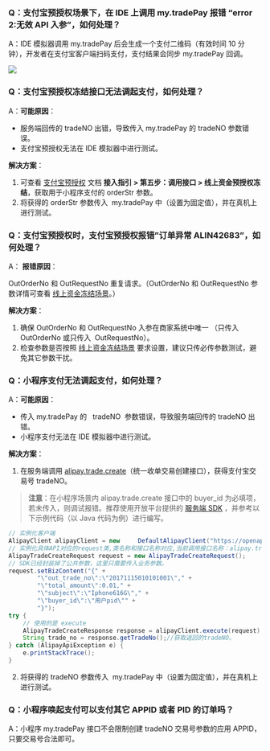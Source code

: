 ### Q：支付宝预授权场景下，在 IDE 上调用 my.tradePay 报错 “error 2:无效 API 入参”，如何处理？

A：IDE 模拟器调用 my.tradePay 后会生成一个支付二维码（有效时间 10 分钟），开发者在支付宝客户端扫码支付，支付结果会同步 my.tradePay 回调。

![](http://mdn.alipayobjects.com/afts/img/A*G8e2RJF3OYQAAAAAAAAAAABkAa8wAA/1024w_1024h_1l.png?bz=openpt_doc&t=1CYtMLzOixg-Jl8Zof84yQAAAABkMK8AAAAA#align=left&display=inline&height=345&margin=%5Bobject%20Object%5D&originHeight=345&originWidth=854&status=done&style=none&width=854)

### Q：支付宝预授权冻结接口无法调起支付，如何处理？

A：**可能原因**：

- 服务端回传的 tradeNO 出错，导致传入 my.tradePay 的 tradeNO 参数错误。
- 支付宝预授权无法在 IDE 模拟器中进行测试。

**解决方案**：

1. 可查看 [支付宝预授权](https://opendocs.alipay.com/mini/introduce/pre-authorization) 文档 **接入指引 > 第五步：调用接口 > 线上资金预授权冻结**，获取用于小程序支付的 orderStr 参数。
2. 将获得的 orderStr 参数传入  my.tradePay 中（设置为固定值），并在真机上进行测试。

### Q：支付宝预授权时，支付宝预授权报错”订单异常 ALIN42683”，如何处理？

A： **报错原因**：

OutOrderNo 和 OutRequestNo 重复请求。（OutOrderNo 和 OutRequestNo 参数详情可查看 [线上资金冻结场景](https://opendocs.alipay.com/mini/013ok0#%E7%BA%BF%E4%B8%8A%E8%B5%84%E9%87%91%E5%86%BB%E7%BB%93%E5%9C%BA%E6%99%AF)。）

**解决方案**：

1. 确保 OutOrderNo 和 OutRequestNo 入参在商家系统中唯一 （只传入 OutOrderNo 或只传入  OutRequestNo）。
2. 检查参数是否按照 [线上资金冻结场景](https://opendocs.alipay.com/mini/013ok0#%E7%BA%BF%E4%B8%8A%E8%B5%84%E9%87%91%E5%86%BB%E7%BB%93%E5%9C%BA%E6%99%AF) 要求设置，建议只传必传参数测试，避免其它参数干扰。

### Q：小程序支付无法调起支付，如何处理？

A：**可能原因**：

- 传入 my.tradePay 的   tradeNO  参数错误，导致服务端回传的 tradeNO 出错。
- 小程序支付无法在 IDE 模拟器中进行测试。

**解决方案**：

1. 在服务端调用 [alipay.trade.create](https://opendocs.alipay.com/mini/02j1c4)（统一收单交易创建接口），获得支付宝交易号 tradeNO。

> **注意**：在小程序场景内 alipay.trade.create 接口中的 buyer_id 为必填项，若未传入，则调试报错。推荐使用开放平台提供的 [服务端 SDK](https://opendocs.alipay.com/common/02n6z6) ，并参考以下示例代码（以 Java 代码为例）进行编写。

```java
// 实例化客户端
AlipayClient alipayClient = new     DefaultAlipayClient("https://openapi.alipay.com/gateway.do", APP_ID, APP_PRIVATE_KEY, "json", CHARSET, ALIPAY_PUBLIC_KEY, "RSA2");
// 实例化具体API对应的request类,类名称和接口名称对应,当前调用接口名称：alipay.trade.create.
AlipayTradeCreateRequest request = new AlipayTradeCreateRequest();
// SDK已经封装掉了公共参数，这里只需要传入业务参数。
request.setBizContent("{" +
        "\"out_trade_no\":\"20171115010101001\"," +
        "\"total_amount\":0.01," +
        "\"subject\":\"Iphone616G\"," +
        "\"buyer_id\":\"用户pid\"" +
        "}");
try {
    // 使用的是 execute
    AlipayTradeCreateResponse response = alipayClient.execute(request);
    String trade_no = response.getTradeNo();//获取返回的tradeNO。
} catch (AlipayApiException e) {
    e.printStackTrace();
}
```

2. 将获得的 tradeNO 参数传入  my.tradePay 中（设置为固定值），并在真机上进行测试。

### Q：小程序唤起支付可以支付其它 APPID 或者 PID 的订单吗？

A：小程序 my.tradePay 接口不会限制创建 tradeNO 交易号参数的应用 APPID，只要交易号合法即可。
